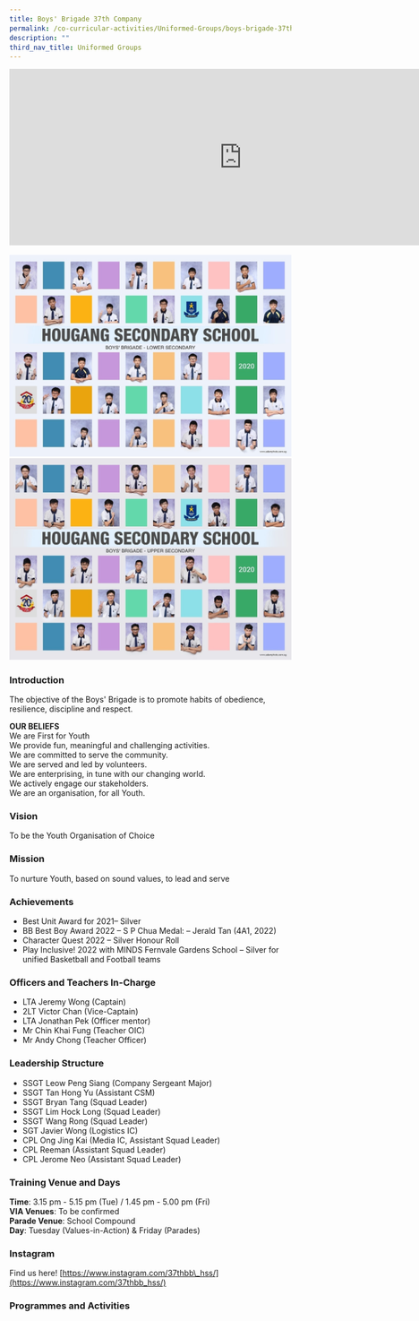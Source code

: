 ```yaml
---
title: Boys' Brigade 37th Company
permalink: /co-curricular-activities/Uniformed-Groups/boys-brigade-37th-company/
description: ""
third_nav_title: Uniformed Groups
---
```

<center><iframe width="830" height="315" src="https://www.youtube.com/embed/rLZpVbO6qY8" title="2022 Boys' Brigade Open House" frameborder="0" allow="accelerometer; autoplay; clipboard-write; encrypted-media; gyroscope; picture-in-picture" allowfullscreen></iframe></center>

![](/images/boys%20brigade-lower%20i.jpeg)
![](/images/boys%20brigade-upper%20i.jpeg)


### Introduction

The objective of the Boys' Brigade is to promote habits of obedience, resilience, discipline and respect. 

  
**OUR BELIEFS**   
We are First for Youth  
We provide fun, meaningful and challenging activities.  
We are committed to serve the community.  
We are served and led by volunteers.  
We are enterprising, in tune with our changing world.  
We actively engage our stakeholders.  
We are an organisation, for all Youth.  

### Vision
To be the Youth Organisation of Choice

### Mission

To nurture Youth, based on sound values, to lead and serve

### Achievements

*   Best Unit Award for 2021– Silver
*   BB Best Boy Award 2022 – S P Chua Medal: – Jerald Tan (4A1, 2022)
*   Character Quest 2022 – Silver Honour Roll
*   Play Inclusive! 2022 with MINDS Fernvale Gardens School – Silver for unified Basketball and Football teams

  

### Officers and Teachers In-Charge

*   LTA Jeremy Wong (Captain)
*   2LT Victor Chan (Vice-Captain)
*   LTA Jonathan Pek (Officer mentor)
*   Mr Chin Khai Fung (Teacher OIC)
*   Mr Andy Chong (Teacher Officer)

### Leadership Structure

*   SSGT Leow Peng Siang (Company Sergeant Major)
*   SSGT Tan Hong Yu (Assistant CSM)
*   SSGT Bryan Tang (Squad Leader)
*   SSGT Lim Hock Long (Squad Leader)
*   SSGT Wang Rong (Squad Leader)
*   SGT Javier Wong (Logistics IC)
*   CPL Ong Jing Kai (Media IC, Assistant Squad Leader)
*   CPL Reeman (Assistant Squad Leader)
*   CPL Jerome Neo (Assistant Squad Leader)

### Training Venue and Days

**Time**: 3.15 pm - 5.15 pm (Tue) / 1.45 pm - 5.00 pm (Fri)  
**VIA Venues**: To be confirmed   
**Parade Venue**: School Compound   
**Day**: Tuesday (Values-in-Action) & Friday (Parades)

### Instagram

Find us here! [https://www.instagram.com/37thbb\_hss/](https://www.instagram.com/37thbb_hss/)

### Programmes and Activities